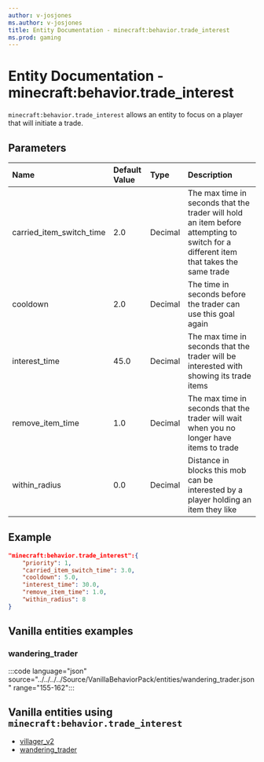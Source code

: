 ```yaml
---
author: v-josjones
ms.author: v-josjones
title: Entity Documentation - minecraft:behavior.trade_interest
ms.prod: gaming
---
```


# Entity Documentation - minecraft:behavior.trade_interest

`minecraft:behavior.trade_interest` allows an entity to focus on a player that will initiate a trade.

## Parameters

|Name |Default Value  |Type  |Description  |
|:----------|:----------|:----------|:----------|
|carried_item_switch_time| 2.0| Decimal| The max time in seconds that the trader will hold an item before attempting to switch for a different item that takes the same trade |
|cooldown | 2.0| Decimal| The time in seconds before the trader can use this goal again |
|interest_time | 45.0| Decimal|  The max time in seconds that the trader will be interested with showing its trade items |
|remove_item_time | 1.0| Decimal| The max time in seconds that the trader will wait when you no longer have items to trade |
|within_radius| 0.0| Decimal| Distance in blocks this mob can be interested by a player holding an item they like |

## Example

```json
"minecraft:behavior.trade_interest":{
    "priority": 1,
    "carried_item_switch_time": 3.0,
    "cooldown": 5.0,
    "interest_time": 30.0,
    "remove_item_time": 1.0,
    "within_radius": 8
}
```

## Vanilla entities examples

### wandering_trader

:::code language="json" source="../../../../Source/VanillaBehaviorPack/entities/wandering_trader.json" range="155-162":::

## Vanilla entities using `minecraft:behavior.trade_interest`

- [villager_v2](../../../../Source/VanillaBehaviorPack_Snippets/entities/villager_v2.md)
- [wandering_trader](../../../../Source/VanillaBehaviorPack_Snippets/entities/wandering_trader.md)

